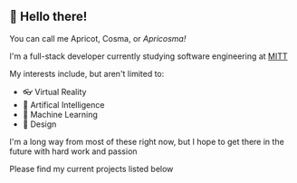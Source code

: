 ## 👋 Hello there!

You can call me Apricot, Cosma, or *Apricosma!* 

I'm a full-stack developer currently studying software engineering at [MITT](https://mitt.ca/)

My interests include, but aren't limited to:
- 👓 Virtual Reality
- 🤖 Artifical Intelligence
- 🧠 Machine Learning
- 🎨 Design 

I'm a long way from most of these right now, but I hope to get there in the future with hard work and passion

Please find my current projects listed below
<!---
Apricosma/Apricosma is a ✨ special ✨ repository because its `README.md` (this file) appears on your GitHub profile.
You can click the Preview link to take a look at your changes.
--->
